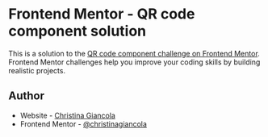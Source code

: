 # Frontend Mentor - QR code component solution

This is a solution to the [QR code component challenge on Frontend Mentor](https://www.frontendmentor.io/challenges/qr-code-component-iux_sIO_H). Frontend Mentor challenges help you improve your coding skills by building realistic projects.

## Author

- Website - [Christina Giancola](https://github.com/christinagiancola)
- Frontend Mentor - [@christinagiancola](https://www.frontendmentor.io/profile/christinagiancola)
